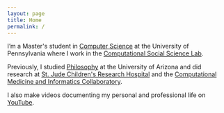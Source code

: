 ```yaml
---
layout: page
title: Home
permalink: /
---
```


I’m a Master's student in [Computer Science](https://online.seas.upenn.edu/degrees/mcit-online/) at the University of Pennsylvania where I work in the [Computational Social Science Lab](https://css.seas.upenn.edu/).

Previously, I studied [Philosophy](https://philosophy.arizona.edu/) at the University of Arizona and did research at [St. Jude Children's Research Hospital](https://www.stjude.org/) and the [Computational Medicine and Informatics Collaboratory](https://com-in.collab.arizona.edu/).

I also make videos documenting my personal and professional life on [YouTube](http://www.youtube.com/c/cedricvicera).
